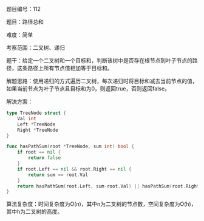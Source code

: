 题目编号：112

题目：路径总和

难度：简单

考察范围：二叉树、递归

题干：给定一个二叉树和一个目标和，判断该树中是否存在根节点到叶子节点的路径，这条路径上所有节点值相加等于目标和。

解题思路：使用递归的方式遍历二叉树，每次递归时将目标和减去当前节点的值，如果当前节点为叶子节点且目标和为0，则返回true，否则返回false。

解决方案：

```go
type TreeNode struct {
    Val int
    Left *TreeNode
    Right *TreeNode
}

func hasPathSum(root *TreeNode, sum int) bool {
    if root == nil {
        return false
    }
    if root.Left == nil && root.Right == nil {
        return sum == root.Val
    }
    return hasPathSum(root.Left, sum-root.Val) || hasPathSum(root.Right, sum-root.Val)
}
```

算法复杂度：时间复杂度为O(n)，其中n为二叉树的节点数，空间复杂度为O(h)，其中h为二叉树的高度。